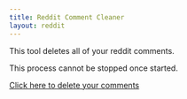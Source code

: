```yaml
---
title: Reddit Comment Cleaner
layout: reddit
---
```


This tool deletes all of your reddit comments.

This process cannot be stopped once started.

<div id="display-result">
<p><a href="javascript:doubleCheck();">Click here to delete your comments</a></p>
</div>
<script>
    function doubleCheck(){
        var x=document.getElementById('display-result');
        x.innerHTML='<p>Are you sure?</p><p><a href="javascript:imSure();">Yes</a> / <a href="javascript:nope();">No</a></p>';
    }
    function nope(){
        var x=document.getElementById('display-result')
        x.innerHTML='<p><a href="javascript:doubleCheck();">Click here to delete your comments</a></p>';
    }
    function imSure(){
        var url="https://api.captainmeta4.me/reddit/clean_comments"
        var r = new XMLHttpRequest();
        r.open("POST", url);
        r.onload=function displayView(){
            var x = document.getElementById('display-result');
            x.innerHTML=r.response;
        }
        r.withCredentials=true;
        r.send();
        var x = document.getElementById('display-result');
        x.innerHTML='<p>captainmeta4.me is now deleting your comments. This message will update when the process is complete.</p>'
    }
</script>
